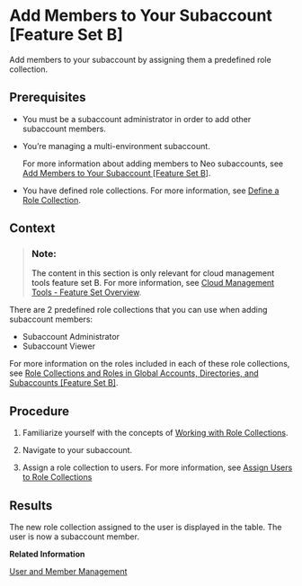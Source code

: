 <!-- loio1e1b7b60bb1b4764a2d4bb96bd73182d -->

# Add Members to Your Subaccount \[Feature Set B\]

Add members to your subaccount by assigning them a predefined role collection.



<a name="loio1e1b7b60bb1b4764a2d4bb96bd73182d__prereq_sf4_3hg_klb"/>

## Prerequisites

-   You must be a subaccount administrator in order to add other subaccount members.

-   You’re managing a multi-environment subaccount.

    For more information about adding members to Neo subaccounts, see [Add Members to Your Subaccount \[Feature Set B\]](add-members-to-your-subaccount-feature-set-b-1e1b7b6.md).

-   You have defined role collections. For more information, see [Define a Role Collection](define-a-role-collection-4b20383.md).




<a name="loio1e1b7b60bb1b4764a2d4bb96bd73182d__context_uqz_cjg_klb"/>

## Context

> ### Note:  
> The content in this section is only relevant for cloud management tools feature set B. For more information, see [Cloud Management Tools - Feature Set Overview](https://help.sap.com/viewer/65de2977205c403bbc107264b8eccf4b/Cloud/en-US/caf4e4e23aef4666ad8f125af393dfb2.html).

There are 2 predefined role collections that you can use when adding subaccount members:

-   Subaccount Administrator
-   Subaccount Viewer

For more information on the roles included in each of these role collections, see [Role Collections and Roles in Global Accounts, Directories, and Subaccounts \[Feature Set B\]](../10-concepts/role-collections-and-roles-in-global-accounts-directories-and-subaccounts-feature-set-b-0039cf0.md).



<a name="loio1e1b7b60bb1b4764a2d4bb96bd73182d__steps_vqz_cjg_klb"/>

## Procedure

1.  Familiarize yourself with the concepts of [Working with Role Collections](working-with-role-collections-393ea0b.md).

2.  Navigate to your subaccount.

3.  Assign a role collection to users. For more information, see [Assign Users to Role Collections](assign-users-to-role-collections-c576676.md)




<a name="loio1e1b7b60bb1b4764a2d4bb96bd73182d__result_syg_v3g_klb"/>

## Results

The new role collection assigned to the user is displayed in the table. The user is now a subaccount member.

**Related Information**  


[User and Member Management](../10-concepts/user-and-member-management-cc1c676.md "On the cloud platform, member management happens at all levels from global account to space, while user management is done for deployed applications.")

